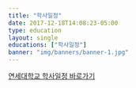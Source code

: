 ```yaml
---
title: "학사일정"
date: 2017-12-18T14:08:23-05:00
type: education
layout: single 
educations: ["학사일정"]
banner: "img/banners/banner-1.jpg"
---
```


[연세대학교 학사일정 바로가기](http://www.yonsei.ac.kr/sc/support/calendar.jsp)
<br>